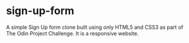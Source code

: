 # sign-up-form

A simple Sign Up form clone built using only HTML5 and CSS3 as part of The Odin Project Challenge. It is a responsive website.

